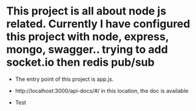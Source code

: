 # This project is all about node js related. Currently I have configured this project with node, express, mongo, swagger.. trying to add socket.io then redis pub/sub

- The entry point of this project is app.js. 

- http://localhost:3000/api-docs/#/ in this location, the doc is available

- Test
